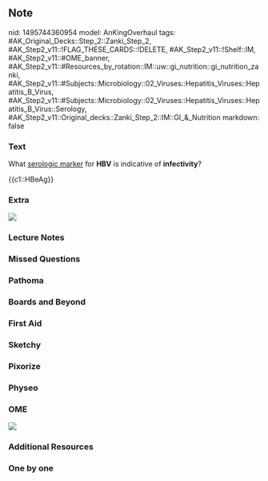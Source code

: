## Note
nid: 1495744360954
model: AnKingOverhaul
tags: #AK_Original_Decks::Step_2::Zanki_Step_2, #AK_Step2_v11::!FLAG_THESE_CARDS::!DELETE, #AK_Step2_v11::!Shelf::IM, #AK_Step2_v11::#OME_banner, #AK_Step2_v11::#Resources_by_rotation::IM::uw::gi_nutrition::gi_nutrition_zanki, #AK_Step2_v11::#Subjects::Microbiology::02_Viruses::Hepatitis_Viruses::Hepatitis_B_Virus, #AK_Step2_v11::#Subjects::Microbiology::02_Viruses::Hepatitis_Viruses::Hepatitis_B_Virus::Serology, #AK_Step2_v11::Original_decks::Zanki_Step_2::IM::GI_&_Nutrition
markdown: false

### Text
What <u>serologic marker</u> for <b>HBV</b> is indicative of
<b>infectivity</b>?
<div>
  {{c1::HBeAg}}
</div>

### Extra
<img src="hbc.png">

### Lecture Notes


### Missed Questions


### Pathoma


### Boards and Beyond


### First Aid


### Sketchy


### Pixorize


### Physeo


### OME
<div class="ome-widget">
  <a href="https://onlinemeded.org?ref=anki"><img src=
  "_OME_AnkiFlashcards_General_3.png"></a>
</div>

### Additional Resources


### One by one

